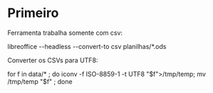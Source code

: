 # Primeiro

Ferramenta trabalha somente com csv:

libreoffice --headless  --convert-to csv planilhas/*.ods


Converter os CSVs para UTF8:

for f in data/* ; do  iconv -f ISO-8859-1 -t UTF8 "$f">/tmp/temp; mv /tmp/temp "$f"  ; done
